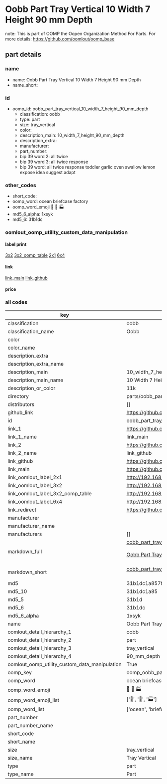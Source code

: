 # Oobb Part Tray Vertical 10 Width 7 Height 90 mm Depth  

note: This is part of OOMP the Oopen Organization Method For Parts. For more details: https://github.com/oomlout/oomp_base

##  part details
  







### name
* name: Oobb Part Tray Vertical 10 Width 7 Height 90 mm Depth
* name_short: 
### id
* oomp_id: oobb_part_tray_vertical_10_width_7_height_90_mm_depth
  * classification: oobb
  * type: part
  * size: tray_vertical
  * color: 
  * description_main: 10_width_7_height_90_mm_depth
  * description_extra: 
  * manufacturer: 
  * part_number: 
  * bip 39 word 2: all twice
  * bip 39 word 3: all twice response
  * bip 39 word: all twice response toddler garlic oven swallow lemon expose idea suggest adapt

### other_codes
* short_code: 
* oomp_word: ocean briefcase factory
* oomp_word_emoji :ocean: :briefcase: :factory:
* md5_6_alpha: 1xsyk
* md5_6: 31b1dc






### oomlout_oomp_utility_custom_data_manipulation
#### label print
[3x2](http://192.168.1.245:1112/?label=oomp%201xsyk)
[3x2_oomp_table](http://192.168.1.108:1112/?label=oomp%201xsyk)
[2x1](http://192.168.1.242:1112/?label=oomp%201xsyk)
[6x4](http://192.168.1.55:1112/?label=oomp%201xsyk)    

#### link

[link_main](https://github.com/oomlout/oomlout_oomp_version_1_messy/tree/main/parts/oobb_part_tray_vertical_10_width_7_height_90_mm_depth) [link_github](https://github.com/oomlout/oomlout_oomp_version_1_messy/tree/main/parts/oobb_part_tray_vertical_10_width_7_height_90_mm_depth)                             

#### price







### all codes 
| key | value |  
| --- | --- |  
| classification | oobb |  
| classification_name | Oobb |  
| color |  |  
| color_name |  |  
| description_extra |  |  
| description_extra_name |  |  
| description_main | 10_width_7_height_90_mm_depth |  
| description_main_name | 10 Width 7 Height 90 mm Depth |  
| description_or_color | 11k |  
| directory | parts/oobb_part_tray_vertical_10_width_7_height_90_mm_depth |  
| distributors | [] |  
| github_link | https://github.com/oomlout/oomlout_oomp_part_src/tree/main/parts/oobb_part_tray_vertical_10_width_7_height_90_mm_depth |  
| id | oobb_part_tray_vertical_10_width_7_height_90_mm_depth |  
| link_1 | https://github.com/oomlout/oomlout_oomp_version_1_messy/tree/main/parts/oobb_part_tray_vertical_10_width_7_height_90_mm_depth |  
| link_1_name | link_main |  
| link_2 | https://github.com/oomlout/oomlout_oomp_version_1_messy/tree/main/parts/oobb_part_tray_vertical_10_width_7_height_90_mm_depth |  
| link_2_name | link_github |  
| link_github | https://github.com/oomlout/oomlout_oomp_version_1_messy/tree/main/parts/oobb_part_tray_vertical_10_width_7_height_90_mm_depth |  
| link_main | https://github.com/oomlout/oomlout_oomp_version_1_messy/tree/main/parts/oobb_part_tray_vertical_10_width_7_height_90_mm_depth |  
| link_oomlout_label_2x1 | http://192.168.1.242:1112/?label=oomp%201xsyk |  
| link_oomlout_label_3x2 | http://192.168.1.245:1112/?label=oomp%201xsyk |  
| link_oomlout_label_3x2_oomp_table | http://192.168.1.108:1112/?label=oomp%201xsyk |  
| link_oomlout_label_6x4 | http://192.168.1.55:1112/?label=oomp%201xsyk |  
| link_redirect | https://github.com/oomlout/oomlout_oomp_version_1_messy/tree/main/parts/oobb_part_tray_vertical_10_width_7_height_90_mm_depth |  
| manufacturer |  |  
| manufacturer_name |  |  
| manufacturers | [] |  
| markdown_full | [oobb_part_tray_vertical_10_width_7_height_90_mm_depth](none)<br>[](none)<br>[Oobb Part Tray Vertical 10 Width 7 Height 90 Mm Depth](none)<br><br> |  
| markdown_short | [oobb_part_tray_vertical_10_width_7_height_90_mm_depth](none)<br><br> |  
| md5 | 31b1dc1a857fdb62772fee376f7ad033 |  
| md5_10 | 31b1dc1a85 |  
| md5_5 | 31b1d |  
| md5_6 | 31b1dc |  
| md5_6_alpha | 1xsyk |  
| name | Oobb Part Tray Vertical 10 Width 7 Height 90 mm Depth |  
| oomlout_detail_hierarchy_1 | oobb |  
| oomlout_detail_hierarchy_2 | part |  
| oomlout_detail_hierarchy_3 | tray_vertical |  
| oomlout_detail_hierarchy_4 | 90_mm_depth |  
| oomlout_oomp_utility_custom_data_manipulation | True |  
| oomp_key | oomp_oobb_part_tray_vertical_10_width_7_height_90_mm_depth |  
| oomp_word | ocean briefcase factory |  
| oomp_word_emoji | :ocean: :briefcase: :factory: |  
| oomp_word_emoji_list | [':ocean:', ':briefcase:', ':factory:'] |  
| oomp_word_list | ['ocean', 'briefcase', 'factory'] |  
| part_number |  |  
| part_number_name |  |  
| short_code |  |  
| short_name |  |  
| size | tray_vertical |  
| size_name | Tray Vertical |  
| type | part |  
| type_name | Part |  
